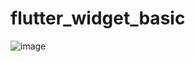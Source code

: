 # flutter_widget_basic
![image](https://github.com/user-attachments/assets/775f2aab-dcb4-422f-b50a-d9be4b280fa5)

